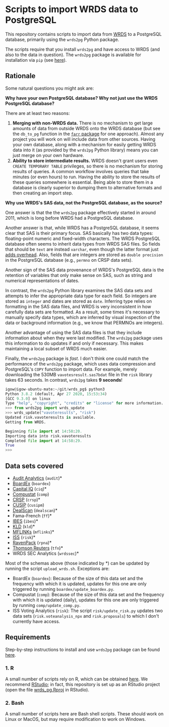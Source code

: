 Scripts to import WRDS data to PostgreSQL
=========

This repository contains scripts to import data from [WRDS](https://wrds-web.wharton.upenn.edu/wrds/) to a PostgreSQL database,
primarily using the `wrds2pg` Python package.

The scripts require that you install `wrds2pg` and have access to WRDS (and also to the data in question). 
The `wrds2pg` package is available for installation via `pip` (see [here](https://pypi.org/project/wrds2pg)).
## Rationale

Some natural questions you might ask are:

**Why have your own PostgreSQL database? Why not just use the WRDS PostgreSQL database?**

There are at least two reasons:

1. **Merging with non-WRDS data.** 
There is no mechanism to get large amounts of data from outside WRDS onto the WRDS database (but see the `db_to_pg` function in the [`farr` package](https://github.com/iangow/farr) for one approach).
Almost any project you will work on will include data from other sources. 
Having your own database, along with a mechanism for easily getting WRDS data into it (as provided by the `wrds2pg` Python library) means you can just merge on your own hardware.
2. **Ability to store intermediate results.**
WRDS doesn't grant users even `CREATE TEMPORARY TABLE` privileges, so there is no mechanism for storing results of queries.
A common workflow involves queries that take minutes (or even hours) to run.
Having the ability to store the results of these queries somewhere is essential.
Being able to store them in a database is clearly superior to dumping them to alternative formats and then creating an import step.

**Why use WRDS's SAS data, not the PostgreSQL database, as the source?**

One answer is that the the `wrds2pg` package effectively started in around 2011, which is long before WRDS had a PostgreSQL database.

Another answer is that, while WRDS has a PostgreSQL database, it seems clear that SAS is their primary focus.
SAS basically has two data types: floating-point numeric and fixed-width characters.
The WRDS PostgreSQL database often seems to inherit data types from WRDS SAS files.
So fields that should be `text` are instead `varchar`, even though the latter format just [adds overhead](https://stackoverflow.com/questions/4848964/postgresql-difference-between-text-and-varchar-character-varying).
Also, fields that are integers are stored as `double precision` in the PostgreSQL database (e.g., `permno` on CRSP data sets).

Another sign of the SAS data provenance of WRDS's PostgreSQL data is the retention of variables that only make sense on SAS, such as string and numerical representations of dates.

In contrast, the `wrds2pg` Python library examines the SAS data sets and attempts to infer the appropriate data type for each field.
So integers are stored as `integer` and dates are stored as `date`.
Inferring type relies on formatting in the SAS data files, and WRDS is very inconsistent in how carefully data sets are formatted.
As a result, some times it's necessary to manually specify data types, which are inferred by visual inspection of the data or background information (e.g., we know that PERMNOs are integers).

Another advantage of using the SAS data files is that they include information about when they were last modified. 
The `wrds2pg` package uses this information to do updates if and only if necessary.
This makes maintaining a local subset of WRDS much easier.

Finally, the `wrds2pg` package is *fast*. 
I don't think one could match the performance of the `wrds2pg` package, which uses data compression and PostgreSQL's `COPY` function to import data.
For example, merely downloading the 530MB `vavotesresult.sas7bdat` file in the `risk` library takes 63 seconds.
In contrast, `wrds2pg` takes **9 seconds**!

```python
igow@igow-ubuntu-mate:~/git/wrds_pg$ python3
Python 3.8.2 (default, Apr 27 2020, 15:53:34) 
[GCC 9.3.0] on linux
Type "help", "copyright", "credits" or "license" for more information.
>>> from wrds2pg import wrds_update
>>> wrds_update("vavoteresults", "risk")
Updated risk.vavoteresults is available.
Getting from WRDS.

Beginning file import at 14:58:20.
Importing data into risk.vavoteresults
Completed file import at 14:58:29.
True
>>>
```

## Data sets covered

- [Audit Analytics](audit/readme.md) (`audit`)\*
- [BoardEx](boardex/readme.md) (`boardex`)
- [Capital IQ](ciq/readme.md) (`ciq`)\*
- [Compustat](comp/readme.md) (`comp`)
- [CRSP](crsp/readme.md) (`crsp`)\*
- [CUSIP](cusipm/readme.md) (`cusipm`)
- [DealScan](dealscan/readme.md) (`dealscan`)\*
- Fama-French (`ff`)\*
- [IBES](ibes/readme.md) (`ibes`)\*
- [KLD](kld/readme.md) (`kld`)\*
- [MFLINKs](mflinks/readme.md) (`mflinks`)\*
- [ISS](risk/readme.md) (`risk`)\*
- [RavenPack](rpna/readme.md) (`rpna`)\*
- [Thomson Reuters](tfn/readme.md) (`tfn`)\*
- WRDS SEC Analytics (`wrdssec`)\*

Most of the schemas above (those indicated by \*) can be updated by running the script `upload_wrds.sh`.
Exceptions are:

- BoardEx (`boardex`): Because of the size of this data set and the frequency with which it is updated, updates for this one are only triggered by running `boardex/update_boardex.py`.
- Compustat (`comp`): Because of the size of this data set and the frequency with which it is updated (daily), updates for this one are only triggered by running `comp/update_comp.py`.
- ISS Voting Analytics (`risk`): The script `risk/update_risk.py` updates two data sets (`risk.voteanalysis_npx` and `risk.proposals`) to which I don't currently have access.


## Requirements

Step-by-step instructions to install and use `wrds2pg` package can be found [here](https://github.com/iangow/wrds2pg/blob/master/README.md).

### 1. R

A small number of scripts rely on R,
which can be obtained [here](https://cran.rstudio.com/).
We recommend [RStudio](https://www.rstudio.com/products/RStudio/);
in fact, this repository is set up as an RStudio project (open the file [wrds_pg.Rproj](https://github.com/iangow-public/wrds_pg/blob/master/wrds_pg.Rproj) in RStudio).

### 2. Bash

A small number of scripts here are Bash shell scripts.
These should work on Linux or MacOS, but may require modification to work on Windows.
